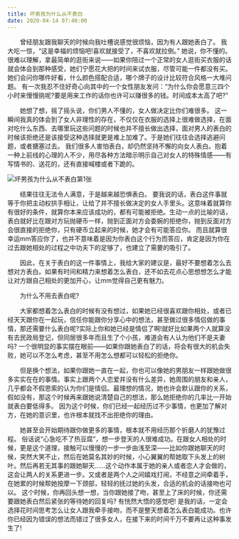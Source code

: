 ```yaml
---
title: 坏男孩为什么从不表白
date: 2020-04-14 07:40:00
---
```




　　曾经朋友跟我聊天的时候向我吐槽说感觉很烦恼，因为有人跟她表白了。 我大吃一惊，“这是幸福的烦恼吧!喜欢就接受了，不喜欢就拉倒。” 她说，你不懂的。很难以理解，拿最简单的逛街来说——如果你陪过一个正常的女人逛街买衣服的话就会体会到那种感受，她们宁愿花大把的时间来试衣服，尽管可能一件都没有买。她们会问你哪件好看，什么颜色搭配合适，哪个牌子的设计比较符合风格一大堆问题。 有一次我忍不住好奇心向其中的一个女性朋友发问：“为什么你会愿意三四个小时来慢慢挑呢?要是用来工作的话你也许可以赚很多的钱。时间成本太高了吧?”

　　她想了想，摇了摇头说，你们男人不懂的，女人做决定比你们难很多。 这一瞬间我真的体会到了女人非理性的存在，不仅仅在衣服的选择上很难做选择，在面对吃什么东西、去哪里玩这些问题的时候也并不擅长做出选择，面对男人的表白的时候该拒绝还是该接受这种选择就更是难上加难了。于是她们往往会选择逃避问题，或者搪塞过去。 我们很多人害怕表白，却仍然坚持不懈的向女人表白。抱着一种上前线的心理的人不少，用尽各种方法暗示明示自己对女人的特殊情感——有写情书的、送花的，还有直接喊楼或者下跪的。

![坏男孩为什么从不表白第1张](/img/2a43c899e727929128460a5d110502d5.jpg)

　　结果往往无法令人满意，于是越来越恐惧表白。 要我说的话，表白这件事就等于你把主动权拱手相让，让给了并不擅长做决定的女人手里头。这意味着就算你有很好的条件，就算你本来应该成功的，都有可能被拒绝。生动一点的比喻的话，表白就好比在跟对方玩抛硬币一样，抛到正面对方会委婉的拒绝你，抛到反面对方会很直接的拒绝你，只有硬币立起来的时候，她才会有可能答应你。 而且就算很幸运mm答应你了，也并不意味着是因为你表白这个行为而答应，肯定是因为你在过去跟她相处的过程之中功夫下的足够了，也建立了需要的吸引了。

　　因此，在关于表白的这一件事情上，我给大家的建议是，最好不要想着怎么去想对方表白。如果有时间和精力来想着怎么表白，还不如去花点心思想想怎么才能让对方跟自己相处的更加开心，让mm觉得自己更有魅力。

　　为什么不用去表白呢?

　　大家都想着怎么表白的时候有没有想过，如果她已经很喜欢跟你相处，或者已经天天跟你在一起玩，信任你能跟你分享心中的想法，甚至做过很多情侣做的事情，那还需要什么表白呢?实际上你和她已经是情侣了啊!就好比如果两个人就算没有去民政局登记，但同居很多年而且生了个小孩，难道会有人认为他们不是夫妻吗? 一个很明显的事实摆在眼前——如果你跟她表白了的话，将会有很大的机会失败，她可以不怎么考虑，甚至不用怎么想都可以轻松的拒绝你。

　　但是换个想法，如果你跟她一直在一起，你也可以像她的男朋友一样跟她做很多实实在在的事情。事实上跟两个人恋爱并没有什么差异，她周围的朋友和亲人，几乎都会不假思索的认为你们是情侣。最理想的情况，她也许会默认跟你的关系，假如没有，那这个时候再来跟她说清楚自己的想法，那么她拒绝你的几率比一开始就表白要低得多。 因为这个时候，你们已经一起经历过不少事情，也更加了解对方，在她的意识里，也许根本就找不出拒绝你的理由。

　　她甚至会开始期待跟你做更多的事情，根本就不用经历那个折磨人的犹豫过程。 俗话说“心急吃不了热豆腐”，想一步登天的人很难成功。在跟女人相处的时候，更是这个道理，接触可以慢慢的一步一步由浅至深——比如你跟她聊天的时候，突然大笑不止，然后在她莫名其妙的时候，小心翼翼的帮她取下头发上的树叶。然后再若无其事的跟她聊天……这个动作本属于她的亲人或者恋人才会做的，这会让两人的关系更进一步。又或者是两个人之间嬉戏打闹，不经意之间牵着手，在她累的时候帮她按摩一下颈部，轻轻的抚过她的头发，合适的机会的话接吻也可以。 这个时候，你再回头想一想，当你跟她接了吻，甚至上了床的时候，你还需要跟她表白然后紧张的等待她的回复吗? 有恍然大悟的感觉吧! 是我的话，一定会选择花时间思考怎么让女人跟我牵手接吻，而不是整天想着怎么表白能成功。也许你已经因为错误的想法而错过了很多女人，在接下来的时间千万不要再让这种事发生了!